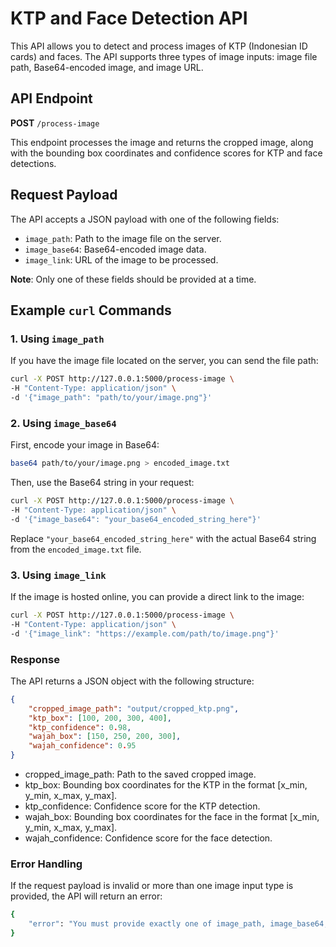 # KTP and Face Detection API

This API allows you to detect and process images of KTP (Indonesian ID cards) and faces. The API supports three types of image inputs: image file path, Base64-encoded image, and image URL.

## API Endpoint

**POST** `/process-image`

This endpoint processes the image and returns the cropped image, along with the bounding box coordinates and confidence scores for KTP and face detections.

## Request Payload

The API accepts a JSON payload with one of the following fields:

- `image_path`: Path to the image file on the server.
- `image_base64`: Base64-encoded image data.
- `image_link`: URL of the image to be processed.

**Note**: Only one of these fields should be provided at a time.

## Example `curl` Commands

### 1. Using `image_path`

If you have the image file located on the server, you can send the file path:

```bash
curl -X POST http://127.0.0.1:5000/process-image \
-H "Content-Type: application/json" \
-d '{"image_path": "path/to/your/image.png"}'
```

### 2. Using `image_base64`

First, encode your image in Base64:

```bash
base64 path/to/your/image.png > encoded_image.txt
```

Then, use the Base64 string in your request:

```bash
curl -X POST http://127.0.0.1:5000/process-image \
-H "Content-Type: application/json" \
-d '{"image_base64": "your_base64_encoded_string_here"}'
```

Replace `"your_base64_encoded_string_here"` with the actual Base64 string from the `encoded_image.txt` file.

### 3. Using `image_link`

If the image is hosted online, you can provide a direct link to the image:

```bash
curl -X POST http://127.0.0.1:5000/process-image \
-H "Content-Type: application/json" \
-d '{"image_link": "https://example.com/path/to/image.png"}'
```

### Response

The API returns a JSON object with the following structure:

```json
{
    "cropped_image_path": "output/cropped_ktp.png",
    "ktp_box": [100, 200, 300, 400],
    "ktp_confidence": 0.98,
    "wajah_box": [150, 250, 200, 300],
    "wajah_confidence": 0.95
}
```

- cropped_image_path: Path to the saved cropped image.
- ktp_box: Bounding box coordinates for the KTP in the format [x_min, y_min, x_max, y_max].
- ktp_confidence: Confidence score for the KTP detection.
- wajah_box: Bounding box coordinates for the face in the format [x_min, y_min, x_max, y_max].
- wajah_confidence: Confidence score for the face detection.

### Error Handling

If the request payload is invalid or more than one image input type is provided, the API will return an error:

```bash
{
    "error": "You must provide exactly one of image_path, image_base64, or image_link."
}
```

